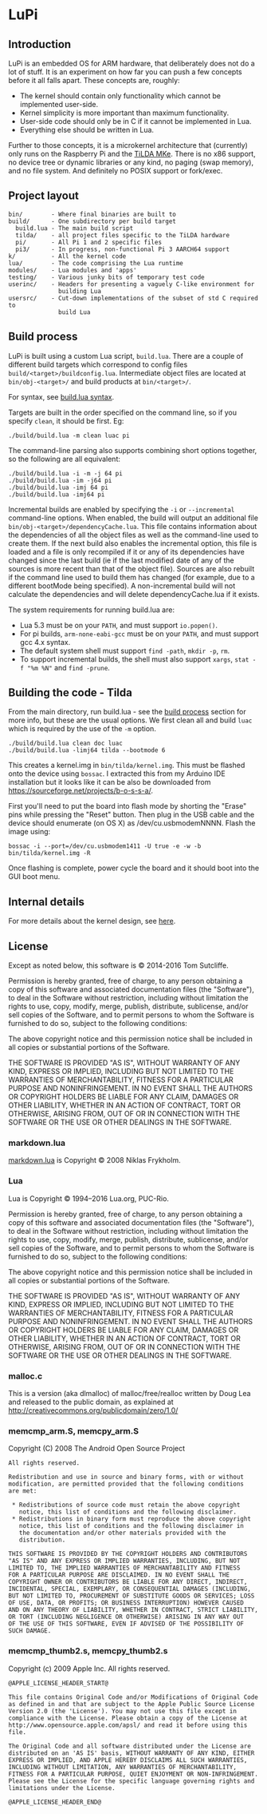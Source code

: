 # LuPi

## Introduction

LuPi is an embedded OS for ARM hardware, that deliberately does not do a lot of
stuff. It is an experiment on how far you can push a few concepts before it all
falls apart. These concepts are, roughly:

* The kernel should contain only functionality which cannot be implemented
user-side.
* Kernel simplicity is more important than maximum functionality.
* User-side code should only be in C if it cannot be implemented in Lua.
* Everything else should be written in Lua.

Further to those concepts, it is a microkernel architecture that (currently)
only runs on the Raspberry Pi and the [TiLDA MKe][mke]. There is no x86 support, no
device tree or dynamic libraries or any kind, no paging (swap memory), and no
file system. And definitely no POSIX support or fork/exec.

[mke]: https://badge.emfcamp.org/wiki/Main_Page#EMF2014_-_TiLDA_MKe

## Project layout

    bin/        - Where final binaries are built to
    build/      - One subdirectory per build target
      build.lua - The main build script
      tilda/    - all project files specific to the TiLDA hardware
      pi/       - All Pi 1 and 2 specific files
      pi3/      - In progress, non-functional Pi 3 AARCH64 support
    k/          - All the kernel code
    lua/        - The code comprising the Lua runtime
    modules/    - Lua modules and 'apps'
    testing/    - Various junky bits of temporary test code
    userinc/    - Headers for presenting a vaguely C-like environment for
                  building Lua
    usersrc/    - Cut-down implementations of the subset of std C required to
                  build Lua

## Build process

LuPi is built using a custom Lua script, `build.lua`. There are a couple of
different build targets which correspond to config files
`build/<target>/buildconfig.lua`. Intermediate object files are located at
`bin/obj-<target>/` and build products at `bin/<target>/`.

For syntax, see [build.lua syntax](build/build.lua#Syntax).

Targets are built in the order specified on the command line, so if you specify
`clean`, it should be first. Eg:

    ./build/build.lua -m clean luac pi

The command-line parsing also supports combining short options together, so the
following are all equivalent:

    ./build/build.lua -i -m -j 64 pi
    ./build/build.lua -im -j64 pi
    ./build/build.lua -imj 64 pi
    ./build/build.lua -imj64 pi

Incremental builds are enabled by specifying the `-i` or `--incremental`
command-line options. When enabled, the build will output an additional file
`bin/obj-<target>/dependencyCache.lua`. This file contains information about the
dependencies of all the object files as well as the command-line used to create
them. If the next build also enables the incremental option, this file is loaded
and a file is only recompiled if it or any of its dependencies have changed
since the last build (ie if the last modified date of any of the sources is
more recent than that of the object file). Sources are also rebuilt if the
command line used to build them has changed (for example, due to a different
bootMode being specified). A non-incremental build will not calculate the
dependencies and will delete dependencyCache.lua if it exists.

The system requirements for running build.lua are:

* Lua 5.3 must be on your `PATH`, and must support `io.popen()`.
* For pi builds, `arm-none-eabi-gcc` must be on your `PATH`, and must support
  gcc 4.x syntax.
* The default system shell must support `find -path`, `mkdir -p`, `rm`.
* To support incremental builds, the shell must also support `xargs`,
  `stat -f "%m %N"` and `find -prune`.

## Building the code - Tilda

From the main directory, run build.lua - see the [build process](#Build_process)
section for more info, but these are the usual options. We first clean all and
build `luac` which is required by the use of the `-m` option.

    ./build/build.lua clean doc luac
    ./build/build.lua -limj64 tilda --bootmode 6

This creates a kernel.img in `bin/tilda/kernel.img`. This must be flashed onto
the device using `bossac`. I extracted this from my Arduino IDE installation but
it looks like it can be also be downloaded from
<https://sourceforge.net/projects/b-o-s-s-a/>.

First you'll need to put the board into flash mode by shorting the "Erase" pins
while pressing the "Reset" button. Then plug in the USB cable and the device
should enumerate (on OS X) as /dev/cu.usbmodemNNNN. Flash the image using:

    bossac -i --port=/dev/cu.usbmodem1411 -U true -e -w -b bin/tilda/kernel.img -R

Once flashing is complete, power cycle the board and it should boot into the GUI
boot menu.

## Internal details

For more details about the kernel design, see [here](doc/internals.md).

## License

Except as noted below, this software is &copy; 2014-2016 Tom Sutcliffe.

Permission is hereby granted, free of charge, to any person obtaining a copy of
this software and associated documentation files (the "Software"), to deal in
the Software without restriction, including without limitation the rights to
use, copy, modify, merge, publish, distribute, sublicense, and/or sell copies of
the Software, and to permit persons to whom the Software is furnished to do so,
subject to the following conditions:

The above copyright notice and this permission notice shall be included in all
copies or substantial portions of the Software.

THE SOFTWARE IS PROVIDED "AS IS", WITHOUT WARRANTY OF ANY KIND, EXPRESS OR
IMPLIED, INCLUDING BUT NOT LIMITED TO THE WARRANTIES OF MERCHANTABILITY, FITNESS
FOR A PARTICULAR PURPOSE AND NONINFRINGEMENT. IN NO EVENT SHALL THE AUTHORS OR
COPYRIGHT HOLDERS BE LIABLE FOR ANY CLAIM, DAMAGES OR OTHER LIABILITY, WHETHER
IN AN ACTION OF CONTRACT, TORT OR OTHERWISE, ARISING FROM, OUT OF OR IN
CONNECTION WITH THE SOFTWARE OR THE USE OR OTHER DEALINGS IN THE SOFTWARE.

### markdown.lua

[markdown.lua](build/doc/markdown.lua#License) is Copyright &copy; 2008 Niklas
Frykholm.

### Lua

Lua is Copyright &copy; 1994–2016 Lua.org, PUC-Rio.

Permission is hereby granted, free of charge, to any person obtaining a copy of
this software and associated documentation files (the "Software"), to deal in
the Software without restriction, including without limitation the rights to
use, copy, modify, merge, publish, distribute, sublicense, and/or sell copies of
the Software, and to permit persons to whom the Software is furnished to do so,
subject to the following conditions:

The above copyright notice and this permission notice shall be included in all
copies or substantial portions of the Software.

THE SOFTWARE IS PROVIDED "AS IS", WITHOUT WARRANTY OF ANY KIND, EXPRESS OR
IMPLIED, INCLUDING BUT NOT LIMITED TO THE WARRANTIES OF MERCHANTABILITY, FITNESS
FOR A PARTICULAR PURPOSE AND NONINFRINGEMENT. IN NO EVENT SHALL THE AUTHORS OR
COPYRIGHT HOLDERS BE LIABLE FOR ANY CLAIM, DAMAGES OR OTHER LIABILITY, WHETHER
IN AN ACTION OF CONTRACT, TORT OR OTHERWISE, ARISING FROM, OUT OF OR IN
CONNECTION WITH THE SOFTWARE OR THE USE OR OTHER DEALINGS IN THE SOFTWARE.

### malloc.c

This is a version (aka dlmalloc) of malloc/free/realloc written by Doug Lea and
released to the public domain, as explained at
http://creativecommons.org/publicdomain/zero/1.0/

### memcmp_arm.S, memcpy_arm.S

Copyright (C) 2008 The Android Open Source Project

    All rights reserved.
    
    Redistribution and use in source and binary forms, with or without
    modification, are permitted provided that the following conditions
    are met:
    
     * Redistributions of source code must retain the above copyright
       notice, this list of conditions and the following disclaimer.
     * Redistributions in binary form must reproduce the above copyright
       notice, this list of conditions and the following disclaimer in
       the documentation and/or other materials provided with the
       distribution.
    
    THIS SOFTWARE IS PROVIDED BY THE COPYRIGHT HOLDERS AND CONTRIBUTORS
    "AS IS" AND ANY EXPRESS OR IMPLIED WARRANTIES, INCLUDING, BUT NOT
    LIMITED TO, THE IMPLIED WARRANTIES OF MERCHANTABILITY AND FITNESS
    FOR A PARTICULAR PURPOSE ARE DISCLAIMED. IN NO EVENT SHALL THE
    COPYRIGHT OWNER OR CONTRIBUTORS BE LIABLE FOR ANY DIRECT, INDIRECT,
    INCIDENTAL, SPECIAL, EXEMPLARY, OR CONSEQUENTIAL DAMAGES (INCLUDING,
    BUT NOT LIMITED TO, PROCUREMENT OF SUBSTITUTE GOODS OR SERVICES; LOSS
    OF USE, DATA, OR PROFITS; OR BUSINESS INTERRUPTION) HOWEVER CAUSED
    AND ON ANY THEORY OF LIABILITY, WHETHER IN CONTRACT, STRICT LIABILITY,
    OR TORT (INCLUDING NEGLIGENCE OR OTHERWISE) ARISING IN ANY WAY OUT
    OF THE USE OF THIS SOFTWARE, EVEN IF ADVISED OF THE POSSIBILITY OF
    SUCH DAMAGE.

### memcmp_thumb2.s, memcpy_thumb2.s

Copyright (c) 2009 Apple Inc. All rights reserved.

    @APPLE_LICENSE_HEADER_START@
    
    This file contains Original Code and/or Modifications of Original Code
    as defined in and that are subject to the Apple Public Source License
    Version 2.0 (the 'License'). You may not use this file except in
    compliance with the License. Please obtain a copy of the License at
    http://www.opensource.apple.com/apsl/ and read it before using this
    file.
    
    The Original Code and all software distributed under the License are
    distributed on an 'AS IS' basis, WITHOUT WARRANTY OF ANY KIND, EITHER
    EXPRESS OR IMPLIED, AND APPLE HEREBY DISCLAIMS ALL SUCH WARRANTIES,
    INCLUDING WITHOUT LIMITATION, ANY WARRANTIES OF MERCHANTABILITY,
    FITNESS FOR A PARTICULAR PURPOSE, QUIET ENJOYMENT OR NON-INFRINGEMENT.
    Please see the License for the specific language governing rights and
    limitations under the License.
    
    @APPLE_LICENSE_HEADER_END@
